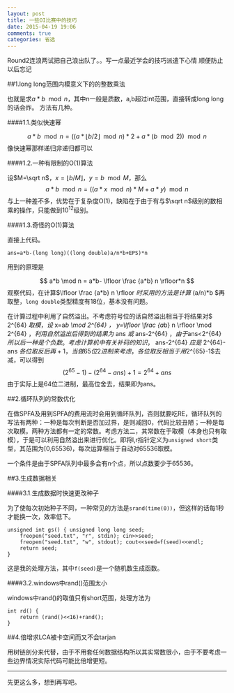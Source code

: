 ```yaml
---
layout: post
title: 一些OI比赛中的技巧
date: 2015-04-19 19:06
comments: true
categories: 省选
---
```


Round2连浪两试把自己浪出队了。。写一点最近学会的技巧派遣下心情 顺便防止以后忘记

##1.long long范围内模意义下的的整数乘法

也就是求$a*b \mod n$，其中n一般是质数，a,b超过int范围，直接转成long long的话会炸。
方法有几种。

####1.1.类似快速幂

$$a*b \mod n=( (a* \lfloor b/2 \rfloor \mod n)*2 + a * ( b \mod 2) ) \mod n$$
像快速幂那样递归非递归都可以

####1.2.一种有限制的O(1)算法

设$M=\sqrt n$，$x=\lfloor b/M \rfloor$，$y=b \mod M$，那么
$$a*b \mod n=( (a*x \mod n)*M + a*y ) \mod n$$
与上一种差不多，优势在于复杂度O(1)，缺陷在于由于有与$\sqrt n$级别的数相乘的操作，只能做到$10^{12}$级别。

####1.3.奇怪的O(1)算法

直接上代码。

    ans=a*b-(long long)((long double)a/n*b+EPS)*n
    
用到的原理是

$$ a*b \mod n = a*b- \lfloor \frac {a*b} n \rfloor*n $$
观察代码，在计算$\lfloor \frac {a*b} n \rfloor $时采用的方法是计算$ (a/n)*b $再取整，`long double`类型精度有18位，基本没有问题。

在计算过程中利用了自然溢出。不考虑符号位的话自然溢出相当于将结果对$ 2^{64} $取模，设$ x=a*b \mod 2^{64} $，$ y=\lfloor \frac {a*b} n \rfloor \mod 2^{64} $，利用自然溢出后得到的结果为$ ans $或$ ans-2^{64} $，由于$ans<2^{64}$所以后一种是个负数。考虑计算机中有关补码的知识，$ ans-2^{64} $应是$ 2^{64}-ans $各位取反后再+1，当做65位2进制来考虑，各位取反相当于用$2^{65}-1$去减，可以得到
$$ (2^{65}-1)-(2^{64}-ans)+1=2^{64}+ans $$
由于实际上是64位二进制，最高位舍去，结果即为ans。

##2.循环队列的常数优化

在做SPFA及用到SPFA的费用流时会用到循环队列，否则就要吃RE，循环队列的写法有两种：一种是每次判断是否加过界，是则减回0，代码比较丑陋；一种是每次取模。两种方法都有一定的常数。考虑方法二，其常数在于取模（本身也只有取模），于是可以利用自然溢出来进行优化。即将l,r指针定义为`unsigned short`类型，其范围为[0,65536)，每次运算相当于自动对65536取模。

一个条件是由于SPFA队列中最多会有n个点，所以点数要少于65536。

##3.生成数据相关

####3.1.生成数据时快速更改种子

为了使每次初始种子不同，一种常见的方法是`srand(time(0))`，但这样的话每1秒才能换一次，效率低下。

    unsigned int gs() { unsigned long long seed;
        freopen("seed.txt", "r", stdin); cin>>seed;
        freopen("seed.txt", "w", stdout); cout<<seed=f(seed)<<endl;
        return seed;
    }
    
这是我的处理方法，其中`f(seed)`是一个随机数生成函数。

####3.2.windows中rand()范围太小

windows中rand()的取值只有short范围，处理方法为

    int rd() {
        return (rand()<<16)+rand();
    }

##4.倍增求LCA被卡空间而又不会tarjan

用树链剖分来代替，由于不用套任何数据结构所以其实常数很小，由于不要考虑一些边界情况实际代码可能比倍增更短。

---
先更这么多，想到再写吧。
